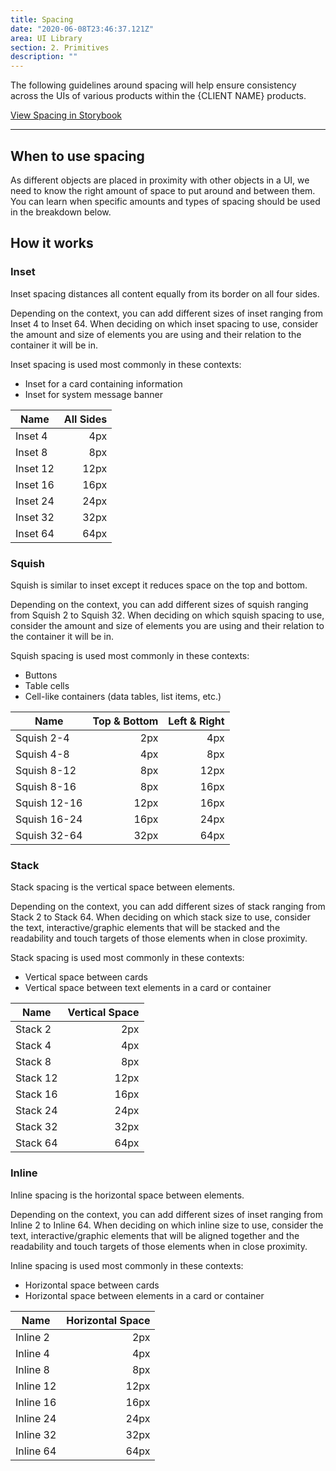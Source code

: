 ```yaml
---
title: Spacing
date: "2020-06-08T23:46:37.121Z"
area: UI Library
section: 2. Primitives
description: ""
---
```


The following guidelines around spacing will help ensure consistency across the UIs of various products within the {CLIENT NAME} products.

<a href="https://standard-library-react.thinkcompany.dev/?path=/story/primitives-spacing--inset" target="_blank"> View Spacing in Storybook</a>

---

## When to use spacing

As different objects are placed in proximity with other objects in a UI, we need to know the right amount of space to put around and between them. You can learn when specific amounts and types of spacing should be used in the breakdown below.

## How it works

### Inset

Inset spacing distances all content equally from its border on all four sides.

Depending on the context, you can add different sizes of inset ranging from Inset 4 to Inset 64. When deciding on which inset spacing to use, consider the amount and size of elements you are using and their relation to the container it will be in.

Inset spacing is used most commonly in these contexts:

- Inset for a card containing information
- Inset for system message banner

| Name     | All Sides |
| -------- | --------: |
| Inset 4  |       4px |
| Inset 8  |       8px |
| Inset 12 |      12px |
| Inset 16 |      16px |
| Inset 24 |      24px |
| Inset 32 |      32px |
| Inset 64 |      64px |

### Squish

Squish is similar to inset except it reduces space on the top and bottom.

Depending on the context, you can add different sizes of squish ranging from Squish 2 to Squish 32. When deciding on which squish spacing to use, consider the amount and size of elements you are using and their relation to the container it will be in.

Squish spacing is used most commonly in these contexts:

- Buttons
- Table cells
- Cell-like containers (data tables, list items, etc.)

| Name         | Top & Bottom | Left & Right |
| ------------ | -----------: | -----------: |
| Squish 2-4   |          2px |          4px |
| Squish 4-8   |          4px |          8px |
| Squish 8-12  |          8px |         12px |
| Squish 8-16  |          8px |         16px |
| Squish 12-16 |         12px |         16px |
| Squish 16-24 |         16px |         24px |
| Squish 32-64 |         32px |         64px |

### Stack

Stack spacing is the vertical space between elements.

Depending on the context, you can add different sizes of stack ranging from Stack 2 to Stack 64. When deciding on which stack size to use, consider the text, interactive/graphic elements that will be stacked and the readability and touch targets of those elements when in close proximity.

Stack spacing is used most commonly in these contexts:

- Vertical space between cards
- Vertical space between text elements in a card or container

| Name     | Vertical Space |
| -------- | -------------: |
| Stack 2  |            2px |
| Stack 4  |            4px |
| Stack 8  |            8px |
| Stack 12 |           12px |
| Stack 16 |           16px |
| Stack 24 |           24px |
| Stack 32 |           32px |
| Stack 64 |           64px |

### Inline

Inline spacing is the horizontal space between elements.

Depending on the context, you can add different sizes of inset ranging from Inline 2 to Inline 64. When deciding on which inline size to use, consider the text, interactive/graphic elements that will be aligned together and the readability and touch targets of those elements when in close proximity.

Inline spacing is used most commonly in these contexts:

- Horizontal space between cards
- Horizontal space between elements in a card or container

| Name      | Horizontal Space |
| --------- | ---------------: |
| Inline 2  |              2px |
| Inline 4  |              4px |
| Inline 8  |              8px |
| Inline 12 |             12px |
| Inline 16 |             16px |
| Inline 24 |             24px |
| Inline 32 |             32px |
| Inline 64 |             64px |
